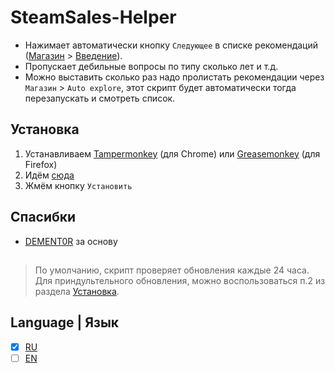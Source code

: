 # SteamSales-Helper
* Нажимает автоматически кнопку `Следующее` в списке рекомендаций ([Магазин](https://store.steampowered.com/) > [Введение](https://store.steampowered.com/explore/)).
* Пропускает дебильные вопросы по типу сколько лет и т.д.
* Можно выставить сколько раз надо пролистать рекомендации через `Магазин` > `Auto explore`, этот скрипт будет автоматически тогда перезапускать и смотреть список.

## Установка
1. Устанавливаем [Tampermonkey](https://chrome.google.com/webstore/detail/tampermonkey/dhdgffkkebhmkfjojejmpbldmpobfkfo) (для Chrome) или [Greasemonkey](https://addons.mozilla.org/en-US/firefox/addon/greasemonkey/) (для Firefox)
2. Идём [сюда](https://github.com/EarsKilla/SteamSales-Helper/raw/Extended/SSh.user.js)
3. Жмём кнопку `Установить`

## Спасибки
* [DEMENT0R](https://github.com/DEMENT0R/) за основу
##
> По умолчанию, скрипт проверяет обновления каждые 24 часа. Для приндультельного обновления, можно воспользоваться п.2 из раздела [Установка](#installation).

## Language | Язык
- [X] [RU](./README-ru.md)
- [ ] [EN](./README.md)